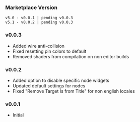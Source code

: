 ### Marketplace Version
```
v5.0 - v0.0.1 | pending v0.0.3
v5.1 - v0.0.2 | pending v0.0.3
```

### v0.0.3
- Added wire anti-collision
- Fixed resetting pin colors to default
- Removed shaders from compilation on non editor builds

### v0.0.2
- Added option to disable specific node widgets
- Updated default settings for nodes
- Fixed "Remove Target Is from Title" for non english locales
 
### v0.0.1 
- Initial
